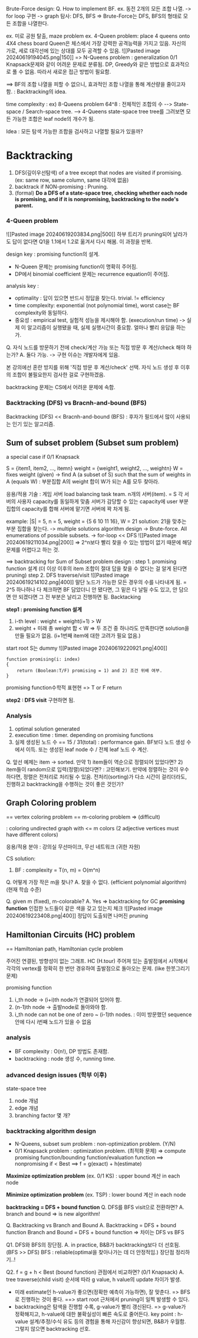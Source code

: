 Brute-Force design: Q. How to implement BF.
ex. 동전 2개의 모든 조합 나열.
-> for loop 구현
-> graph 탐사: DFS, BFS
=> Brute-Force는 DFS, BFS의 형태로 모든 조합을 나열한다.

ex. 미로 공원 탈출, maze problem
ex. 4-Queen problem: place 4 queens onto 4X4 chess board
Queen은 체스에서 가장 강력한 공격능력을 가지고 있음. 자신의 가로, 세로 대각선에 있는 상대를 모두 공격할 수 있음. 
![[Pasted image 20240619194045.png|150]]
=> N-Queens problem : generalization
0/1 Knapsack문제와 같이 어려운 문제로 분류됨.
DP, Greedy와 같은 방법으로 효과적으로 풀 수 없음. 따라서 새로운 접근 방법이 필요함.

==> BF의 조합 나열을 피할 수 없으니, 효과적인 조합 나열을 통해 계산량을 줄이고자 함. : Backtracking의 idea.

time complexity : ex) 8-Queens problem 64^8 : 전체적인 조합의 수
--> State-space / Search-space tree.
--> 4-Queens state-space tree
tree를 그려보면 모든 가능한 조합은 leaf node의 개수가 됨.

Idea : 모든 탐색 가능한 조합을 검사하고 나열할 필요가 있을까?

# Backtracking
1. DFS(깊이우선탐색) of a tree except that nodes are visited if promising. (ex: same row, same column, same 대각에 없음)
2. backtrack if NON-promising : Pruning.
3. (formal) **Do a DFS of a state-space tree, checking whether each node is promising, and if it is nonpromising, backtracking to the node's parent.**

### 4-Queen problem
![[Pasted image 20240619203834.png|500]]
하부 트리가 pruning되어 날라가도 답이 없다면 Q1을 1.1에서 1.2로 옮겨서 다시 해봄. 이 과정을 반복. 

design key : promising function의 설계.
- N-Queen 문제는 promising function이 명확히 주어짐.
- DP에서 binomial coefficient 문제는 recurrence equation이 주어짐. 

analysis key : 
- optimality : 답이 있으면 반드시 정답을 찾는다. trivial.
	!= efficiency
- time complexity: exponential (not polynomial time), worst case는 BF complexity와 동일하다.
- 중요성 : empirical test, 실험적 성능을 제시해야 함. (execution/run time) -> 실제 이 알고리즘이 실행됐을 때, 실제 실행시간이 중요함. 얼마나 빨리 응답을 하는가.


Q. 자식 노드를 방문하기 전에 check/계산 가능 또는 직접 방문 후 계산/check 해야 하는가?
A. 둘다 가능. -> 구현 이슈는 개발자에게 있음. 

본 강의에선 혼란 방지를 위해 '직접 방문 후 계산/check' 선택.
자식 노드 생성 후 이후의 조합이 불필요한지 검사한 걸로 구현하겠음.

backtracking 문제는 CS에서 어려운 문제에 속함.

### Backtracking (DFS) vs Bracnh-and-bound (BFS)
Backtracking (DFS) << Bracnh-and-bound (BFS) : 후자가 필드에서 많이 사용되는 인기 있는 알고리즘.

## Sum of subset problem (Subset sum problem)
a special case if 0/1 Knapsack

S = {item1, item2, ..., itemn}
weight = {weight1, weight2, ..., weightn}
W = fixes weight (given)
-> find A (a subset of S) such that the sum of weights in A (equals W) : 
부분집합 A의 weight 합이 W가 되는 A를 모두 찾아라.

응용/적용 기술 : 게임 서버 load balancing task team.
n개의 서버(item). = S
각 서버의 사용자 capacity를 동일하게 맞춤
서버가 감당할 수 있는 capacity에 user 부분집합의 capacity를 합해 서버에 맡기면 서버에 꽉 차게 됨.

example: |S| = 5, n = 5, weight = {5 6 10 11 16}, W = 21
solution: 21을 맞추는 부분 집합을 찾는다. -> multiple solutions
algorithm design -> Brute-force.
	All enumerations of possible subsets. -> for-loop << DFS
	![[Pasted image 20240619211034.png|200]]
	=> 2^n보다 빨리 찾을 수 있는 방법이 없기 때문에 해당 문제를 어렵다고 하는 것.

==> backtracking for Sum of Subset problem
design : 
step 1. promising function 설계 (더 이상 이후의 item 조합이 절대 답을 찾을 수 없다는 걸 알게 된다면  pruning)
step 2. DFS traverse/visit
![[Pasted image 20240619214102.png|400]]
말단 노드가 가능한 모든 경우의 수를 나타내게 됨. = 2^5
하나하나 다 체크하면 BF
담았더니 안 됐다면, 그 밑은 다 날릴 수도 있고, 안 담으면 안 되겠다면 그 전 부분은 날리고 진행하면 됨. Backtacking

**step1 : promising function 설계**
1) i-th level : weight + weight(i+1) > W
2) weight + 미래 총 weight 합 < W
=> 두 조건 중 하나라도 만족한다면 solution을 만들 필요가 없음. (i+1번째 item에 대한 고려가 필요 없음.)

start root S는 dummy
![[Pasted image 20240619220921.png|400]]
```
function promising(i: index)
{
	return (Boolean:T/F) promising = 1) and 2) 조건 위배 여부.
}
```
promising function수학적 표현현 => T or F return 

**step2 : DFS visit**
구현하면 됨.


### Analysis
1. optimal solution generated
2. execution time : timer. depending on promising functions
3. 실제 생성된 노드 수 == 15 / 31(total) : performance gain. BF보다 노드 생성 수에서 이득.
	또는 생성된 leaf node 수 / 전체 leaf 노드 수 계산.

Q. 앞선 예제는 item -> sorted. 만약 1) item들이 역순으로 정렬되어 있었다면? 2) item들이 random으로 입력(정렬)되었다면? : 고민해보기.
만약에 정렬하는 것이 우수하다면, 정렬은 전처리로 처리될 수 있음. 전처리(sorting)가 다소 시간이 걸리더라도, 진행하고 backtracking을 수행하는 것이 좋은 것인가?


## Graph Coloring problem
== vertex coloring problem
== m-coloring problem 
=> (difficult)

: coloring undirected graph with <= m colors (2 adjective vertices must have different colors)

응용/적용 분야 : 강의실 무선마이크, 무선 네트워크 (귀한 자원)

CS solution:
1. BF : complexity = T(n, m) = O(m^n)

Q. 어떻게 가장 작은 m을 찾나?
A. 찾을 수 없다. (efficient polynomial algorithm) (현재 학습 수준)

Q. given m (fixed), m-colorable?
A. Yes
=> backtracking for GC
**promising function**
인접한 노드들이 같은 색을 갖고 있는지 체크
![[Pasted image 20240619223408.png|400]]
정답이 도출되면 나머진 pruning

## Hamiltonian Circuits (HC) problem
== Hamiltonian path, Hamiltonian cycle problem

주어진 연결된, 방향성이 없는 그래프. HC (H.tour)
주어져 있는 출발점에서 시작해서 각각의 vertex를 정확히 한 번만 경유하여 출발점으로 돌아오는 문제. (like 한붓그리기 문제)

promising function 
1. i_th node -> (i+i)th node가 연결되어 있어야 함.
2. (n-1)th node -> 출발node로 돌아와야 함.
3. i_th node can not be one of zero ~ (i-1)th nodes. : 이미 방문했던 sequence안에 다시 i번째 노드가 있을 수 없음

### analysis
- BF complexity : O(n!), DP 방법도 존재함.
- backtracking : node 생성 수, running time.

### advanced design issues (학부 이후)
state-space tree
1) node  개념
2) edge 개념
3) branching factor 몇 개?

### backtracking algorithm design
- N-Queens, subset sum problem : non-optimization problem. (Y/N)
- 0/1 Knapsack problem : optimization problem. (최적화 문제)
=> compute promising function/bounding function/evaluation function
==> nonpromising if < Best
==> f = g(exact) + h(estimate)

**Maximize optimization problem** (ex. 0/1 KS)
: upper bound 계산 in each node

**Minimize optimization problem** (ex. TSP)
: lower bound 계산 in each node

**backtracking = DFS + bound function**
Q. DFS를 BFS visit으로 전환하면? 
A. branch and bound
=> is new algorithm!

Q. Backtracking vs Branch and Bound
A. Backtracking = DFS + bound function
Branch and Bound = DFS + bound function
=> 차이는 DFS vs BFS

Q1. DFS와 BFS의 장단점.
A. in practice, B&B가 backtracking보다 더 선호됨. (BFS >> DFS)
BFS : reliable(optimal을 찾아나가는 데 더 안정적임.)
장단점 정리하기..!

Q2. f = g + h < Best (bound function) 관점에서 비교하면? (0/1 Knapsack)
A. tree traverse(child visit) 순서에 따라 g value, h value의 update 차이가 발생.
- 미래 estimate인 h-value가 좋으면(정확한 예측이 가능하면), 잘 맞춘다. 
=> BFS로 진행하는 것이 좋다. 
==> start root 근처에서 pruning이 일찍 발생할 수 있다.
- backtracking은 탐색을 진행할 수록, g-value가 빨리 갱신된다.
=> g-value가 정확해지고, h-value에 대한 불확실성이 빠른 속도로 줄어든다.
key point : h-value 설계/추정/수식 유도 등의 경험을 통해 자신감이 향상되면, B&B가 우월함. 
	그렇지 않으면 backtracking 선호.

